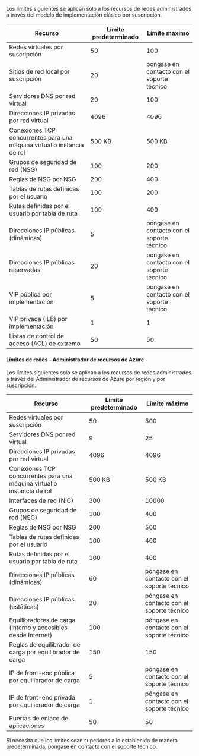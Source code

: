 Los límites siguientes se aplican solo a los recursos de redes administrados a través del modelo de implementación clásico por suscripción.

Recurso| Límite predeterminado | Límite máximo
--- | --- | --- 
Redes virtuales por suscripción | 50 | 100
Sitios de red local por suscripción | 20 | póngase en contacto con el soporte técnico
Servidores DNS por red virtual | 20 | 100
Direcciones IP privadas por red virtual | 4096 | 4096
Conexiones TCP concurrentes para una máquina virtual o instancia de rol | 500 KB | 500 KB 
Grupos de seguridad de red (NSG) | 100 | 200
Reglas de NSG por NSG | 200 | 400
Tablas de rutas definidas por el usuario | 100 | 200
Rutas definidas por el usuario por tabla de ruta | 100 | 400
Direcciones IP públicas (dinámicas) | 5 | póngase en contacto con el soporte técnico
Direcciones IP públicas reservadas | 20 | póngase en contacto con el soporte técnico
VIP pública por implementación | 5 | póngase en contacto con el soporte técnico
VIP privada (ILB) por implementación | 1 | 1
Listas de control de acceso (ACL) de extremo | 50 | 50


#### Límites de redes - Administrador de recursos de Azure

Los límites siguientes solo se aplican a los recursos de redes administrados a través del Administrador de recursos de Azure por región y por suscripción.

Recurso| Límite predeterminado | Límite máximo
--- | --- | ---
Redes virtuales por suscripción | 50 | 500
Servidores DNS por red virtual | 9 | 25
Direcciones IP privadas por red virtual | 4096 | 4096
Conexiones TCP concurrentes para una máquina virtual o instancia de rol | 500 KB |500 KB
Interfaces de red (NIC) | 300 | 10000
Grupos de seguridad de red (NSG) | 100 | 400
Reglas de NSG por NSG | 200 | 500
Tablas de rutas definidas por el usuario | 100 | 400
Rutas definidas por el usuario por tabla de ruta | 100 | 400
Direcciones IP públicas (dinámicas) | 60 | póngase en contacto con el soporte técnico
Direcciones IP públicas (estáticas) | 20 | póngase en contacto con el soporte técnico
Equilibradores de carga (interno y accesibles desde Internet) | 100 | póngase en contacto con el soporte técnico
Reglas de equilibrador de carga por equilibrador de carga | 150 | 150
IP de front-end pública por equilibrador de carga | 5 | póngase en contacto con el soporte técnico
IP de front-end privada por equilibrador de carga | 1 | póngase en contacto con el soporte técnico
Puertas de enlace de aplicaciones | 50 | 50

Si necesita que los límites sean superiores a lo establecido de manera predeterminada, póngase en contacto con el soporte técnico.

<!---HONumber=AcomDC_0629_2016-->
